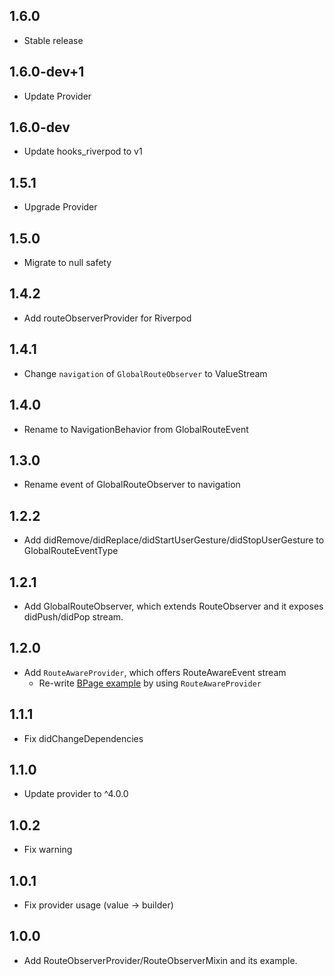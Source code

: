 ## 1.6.0

- Stable release

## 1.6.0-dev+1

- Update Provider

## 1.6.0-dev

- Update hooks_riverpod to v1

## 1.5.1

- Upgrade Provider

## 1.5.0

- Migrate to null safety

## 1.4.2

- Add routeObserverProvider for Riverpod

## 1.4.1

- Change `navigation` of `GlobalRouteObserver` to ValueStream

## 1.4.0

- Rename to NavigationBehavior from GlobalRouteEvent

## 1.3.0

- Rename event of GlobalRouteObserver to navigation

## 1.2.2

- Add didRemove/didReplace/didStartUserGesture/didStopUserGesture to GlobalRouteEventType

## 1.2.1

- Add GlobalRouteObserver, which extends RouteObserver<ModalRoute> and it exposes didPush/didPop stream.

## 1.2.0

- Add `RouteAwareProvider`, which offers RouteAwareEvent stream
  - Re-write [BPage example](https://github.com/mono0926/route_observer_mixin/blob/master/example/lib/pages/b_page.dart) by using `RouteAwareProvider`

## 1.1.1

- Fix didChangeDependencies

## 1.1.0

- Update provider to ^4.0.0

## 1.0.2

- Fix warning

## 1.0.1

- Fix provider usage (value -> builder)

## 1.0.0

- Add RouteObserverProvider/RouteObserverMixin and its example.

